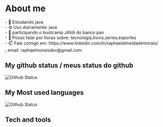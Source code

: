 <h1>About me </h1>
- 🏢 Estudando java<br>
- ⚙️ Uso diariamente: java<br>
- 🌱 participando o bootcamp JAVA do banco pan  <br>
- 💬 Posso falar por horas sobre: tecnologia,livros,series,esportes<br>
- 📫 Fale comigo em: https://www.linkedin.com/in/raphaelalmeidademorais/ , email: raphaelmoraisdev@gmail.com
<br>
<h2>My github status /  meus status do github</h2>
<img alt="Github Status" src="https://github-readme-stats.vercel.app/api?username=raphaelmoraisdevmg&show_icons=true&theme=dark"/>
<h2>My Most used languages</h2>
<img alt="Github Status" src="https://github-readme-stats.vercel.app/api/top-langs/?username=raphaelmoraisdevmg&theme=dark"/>
<h2>Tech and tools </h2>
